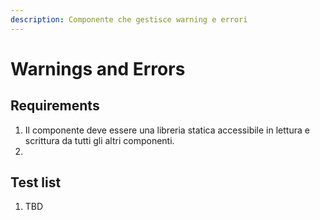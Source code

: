 ```yaml
---
description: Componente che gestisce warning e errori
---
```


# Warnings and Errors

## Requirements

1. Il componente deve essere una libreria statica accessibile in lettura e scrittura da tutti gli altri componenti.
2.

## Test list

1. TBD
